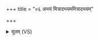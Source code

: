 +++
title = "०६ अभयं मित्रादभयममित्रादभयम्"

+++
<details><summary>मूलम् (VS)</summary>

अभ॑यं मि॒त्रादभ॑यम॒मित्रा॒दभ॑यं ज्ञा॒तादभ॑यं पु॒रो यः। अभ॑यं॒ नक्त॒मभ॑यं दिवा नः॒ सर्वा॒ आशा॒ मम॑ मि॒त्रं भ॑वन्तु ॥
</details>
